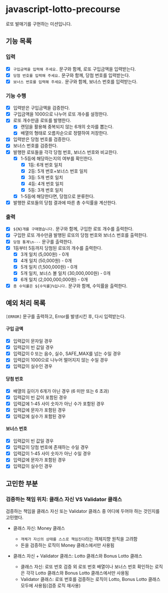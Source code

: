 # javascript-lotto-precourse

로또 발매기를 구현하는 미션입니다.

## 기능 목록

### 입력

- [x] `구입금액을 입력해 주세요.` 문구와 함께, 로또 구입금액을 입력받는다.
- [x] `당첨 번호를 입력해 주세요.` 문구와 함께, 당첨 번호를 입력받는다.
- [x] `보너스 번호를 입력해 주세요.` 문구와 함께, 보너스 번호를 입력받는다.

### 기능 수행

- [x] 입력받은 구입금액을 검증한다.
- [x] 구입금액을 1000으로 나누어 로또 개수를 설정한다.
- [x] 로또 개수만큼 로또를 발행한다.
  - [x] 랜덤을 활용해 중복되지 않는 6개의 숫자를 뽑는다.
  - [x] 배열의 형태로 오름차순으로 정렬하여 저장한다.
- [x] 입력받은 당첨 번호를 검증한다.
- [x] 보너스 번호를 검증한다.
- [x] 발행한 로또들을 각각 당첨 번호, 보너스 번호와 비교한다.
  - [x] 1-5등에 해당하는지의 여부를 확인한다.
    - [x] 1등: 6개 번호 일치
    - [x] 2등: 5개 번호+보너스 번호 일치
    - [x] 3등: 5개 번호 일치
    - [x] 4등: 4개 번호 일치
    - [x] 5등: 3개 번호 일치
  - [x] 1-5등에 해당한다면, 당첨으로 분류한다.
- [x] 발행한 로또들의 당첨 결과에 따른 총 수익률을 계산한다.

### 출력

- [x] `${N}개를 구매했습니다.` 문구와 함께, 구입한 로또 개수를 출력한다.
- [x] 구입한 로또 개수만큼 발행된 로또의 당첨 번호와 보너스 번호를 출력한다.
- [x] `당첨 통계\n---` 문구를 출력한다.
- [x] 1등부터 5등까지 당첨된 로또의 개수를 출력한다.
  - [x] 3개 일치 (5,000원) - 0개
  - [x] 4개 일치 (50,000원) - 0개
  - [x] 5개 일치 (1,500,000원) - 0개
  - [x] 5개 일치, 보너스 볼 일치 (30,000,000원) - 0개
  - [x] 6개 일치 (2,000,000,000원) - 0개
- [x] `총 수익률은 ${수익률}%입니다.` 문구와 함께, 수익률을 출력한다.

## 예외 처리 목록

`[ERROR]` 문구를 출력하고, Error를 발생시킨 후, 다시 입력받는다.

#### 구입 금액

- [x] 입력값이 문자일 경우
- [x] 입력값이 빈 값일 경우
- [x] 입력값이 0 또는 음수, 실수, SAFE_MAX를 넘는 수일 경우
- [x] 입력값이 1000으로 나누어 떨어지지 않는 수일 경우
- [x] 입력값이 실수인 경우

#### 당첨 번호

- [x] 배열의 길이가 6개가 아닌 경우 (6 미만 또는 6 초과)
- [x] 입력값이 빈 값이 포함된 경우
- [x] 입력값에 1-45 사이 숫자가 아닌 수가 포함된 경우
- [x] 입력값에 문자가 포함된 경우
- [x] 입력값에 실수가 포함된 경우

#### 보너스 번호

- [x] 입력값이 빈 값일 경우
- [x] 입력값이 당첨 번호에 존재하는 수일 경우
- [x] 입력값이 1-45 사이 숫자가 아닌 수일 경우
- [x] 입력값에 문자가 포함된 경우
- [x] 입력값이 실수인 경우

## 고민한 부분

### 검증하는 책임 위치: 클래스 자신 VS Validator 클래스

검증하는 책임을 클래스 자신 또는 Validator 클래스 중 어디에 두어야 하는 것인지를 고민했다.

- 클래스 자신: Money 클래스

  - `객체가 자신의 상태를 스스로 책임진다`라는 객체지향 원칙을 고려함
  - 돈을 검증하는 로직이 Money 클래스에서만 사용됨

- 클래스 자신 + Validator 클래스: Lotto 클래스와 Bonus Lotto 클래스
  - 클래스 자신: 로또 번호 검증 외 로또 번호 배열이나 보너스 번호 확인하는 로직은 각각 Lotto 클래스와 Bonus Lotto 클래스에서만 사용됨
  - Validator 클래스: 로또 번호를 검증하는 로직이 Lotto, Bonus Lotto 클래스 모두에 사용됨(검증 로직 재사용)
